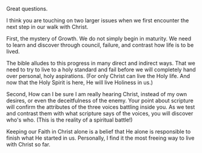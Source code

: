 Great questions.

I think you are touching on two larger issues when we first encounter the next step in our walk with Christ.

First, the mystery of Growth. We do not simply begin in maturity. We need to learn and discover through council, failure, and contrast how life is to be lived.

The bible alludes to this progress in many direct and indirect ways. That we need to try to live to a holy standard and fail before we will completely hand over personal, holy aspirations. (For only Christ can live the Holy life. And now that the Holy Spirit is here, He will live Holiness in us.)

Second, How can I be sure I am really hearing Christ, instead of my own desires, or even the deceitfulness of the enemy. Your point about scripture will confirm the attributes of the three voices battling inside you. As we test and contrast them with what scripture says of the voices, you will discover who's who. (This is the reality of a spiritual battle!)

Keeping our Faith in Christ alone is a belief that He alone is responsible to finish what He started in us. Personally, I find it the most freeing way to live with Christ so far.
